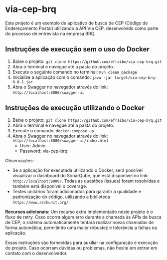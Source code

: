 # via-cep-brq

Este projeto é um exemplo de aplicativo de busca de CEP (Código de Endereçamento Postal) utilizando a API Via CEP, desenvolvido como parte do processo de entrevista na empresa BRQ.

## Instruções de execução sem o uso do Docker

1. Baixe o projeto: `git clone https://github.com/efraibo/via-cep-brq.git`
2. Abra o terminal e navegue até a pasta do projeto.
3. Execute o seguinte comando no terminal: `mvn clean package`
4. Inicialize a aplicação com o comando: `java -jar target/via-cep-brq-0.0.1.jar`
5. Abra o Swagger no navegador através do link: `http://localhost:8080/swagger-ui`

## Instruções de execução utilizando o Docker

1. Baixe o projeto: `git clone https://github.com/efraibo/via-cep-brq.git`
2. Abra o terminal e navegue até a pasta do projeto.
3. Execute o comando: `docker-compose up`
4. Abra o Swagger no navegador através do link: `http://localhost:8080/swagger-ui/index.html`
   - User: Admin
   - Password: via-cep-brq

Observações:
- Se a aplicação for executada utilizando o Docker, será possível visualizar o dashboard do SonarQube, que está disponível no link: `http://localhost:9000/`. Todas as questões (issues) foram resolvidas e também está disponível o coverage.
- Testes unitários foram adicionados para garantir a qualidade e padronização do código, utilizando a biblioteca `https://www.archunit.org/`.

**Recursos adicionais:**
Um recurso extra implementado neste projeto é o fluxo de retry. Caso ocorra algum erro durante a chamada às APIs de busca de CEP, o sistema automaticamente tentará realizar novas chamadas de forma automática, permitindo uma maior robustez e tolerância a falhas na aplicação.

Essas instruções são fornecidas para auxiliar na configuração e execução do projeto. Caso ocorram dúvidas ou problemas, não hesite em entrar em contato com o desenvolvedor.